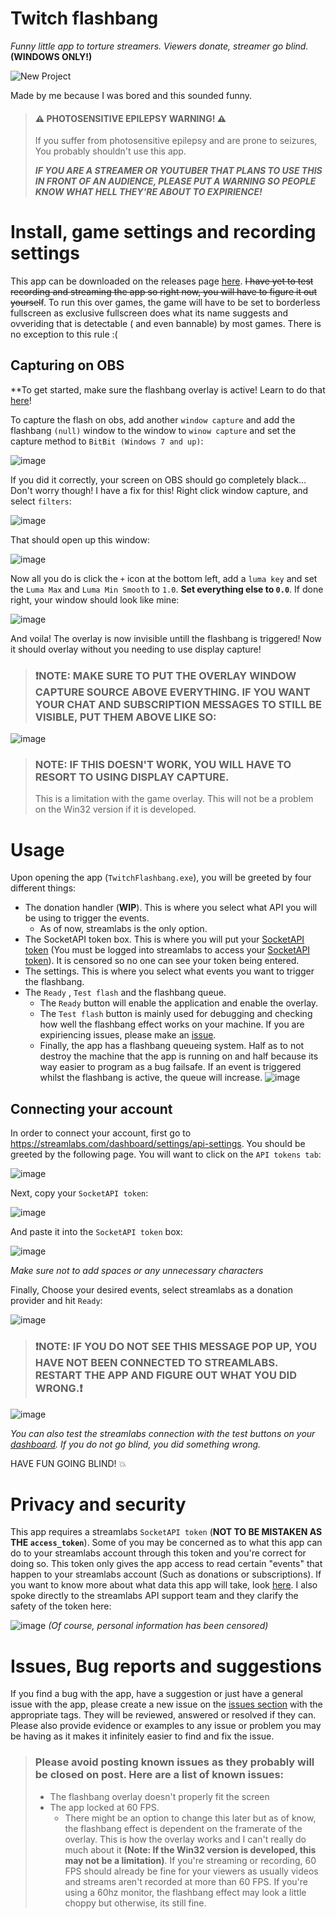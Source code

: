 # Twitch flashbang
*Funny little app to torture streamers. Viewers donate, streamer go blind.*
**(WINDOWS ONLY!)**

![New Project](https://user-images.githubusercontent.com/80382462/197171306-2e924330-908e-4431-81da-a51b0ef804ae.png)

Made by me because I was bored and this sounded funny.

> #### ⚠️ PHOTOSENSITIVE EPILEPSY WARNING! ⚠️
> If you suffer from photosensitive epilepsy and are prone to seizures, You probably shouldn't use this app.
> 
> ***IF YOU ARE A STREAMER OR YOUTUBER THAT PLANS TO USE THIS IN FRONT OF AN AUDIENCE, PLEASE PUT A WARNING SO PEOPLE KNOW WHAT HELL THEY'RE ABOUT TO EXPIRIENCE!***

# Install, game settings and recording settings
This app can be downloaded on the releases page [here](https://github.com/Exilon24/TwitchFlashbang/releases). ~~I have yet to test recording and streaming the app so right now, you will have to figure it out yourself~~. To run this over games, the game will have to be set to borderless fullscreen as exclusive fullscreen does what its name suggests and ovveriding that is detectable ( and even bannable) by most games. There is no exception to this rule :(

## Capturing on OBS

**To get started, make sure the flashbang overlay is active! Learn to do that [here](https://github.com/Exilon24/TwitchFlashbang/edit/master/README.md#usage)!

To capture the flash on obs, add another `window capture` and add the flashbang `(null)` window to the window to `winow capture` and set the capture method to `BitBit (Windows 7 and up)`:

![image](https://user-images.githubusercontent.com/80382462/197275283-f734ca89-b15f-4af8-8e61-c2bfb67067c4.png)

If you did it correctly, your screen on OBS should go completely black... Don't worry though! I have a fix for this! Right click window capture, and select `filters`:

![image](https://user-images.githubusercontent.com/80382462/197275502-5b588f7c-02a4-4cbf-b370-c18aaafbe320.png)

That should open up this window:

![image](https://user-images.githubusercontent.com/80382462/197275607-5e02c38f-3413-457e-ad84-f75da27397ff.png)

Now all you do is click the `+` icon at the bottom left, add a `luma key` and set the `Luma Max` and `Luma Min Smooth` to `1.0`. **Set everything else to `0.0`**. If done right, your window should look like mine: 

![image](https://user-images.githubusercontent.com/80382462/197275831-ec1a4db8-bbed-427f-b485-e8ca9e13eeea.png)

And voila! The overlay is now invisible untill the flashbang is triggered! Now it should overlay without you needing to use display capture!

> ### ❗NOTE: MAKE SURE TO PUT THE OVERLAY WINDOW CAPTURE SOURCE ABOVE EVERYTHING. IF YOU WANT YOUR CHAT AND SUBSCRIPTION MESSAGES TO STILL BE VISIBLE, PUT THEM ABOVE LIKE SO:

![image](https://user-images.githubusercontent.com/80382462/197276247-06709a3f-6a68-43d3-95ab-fa1d161012d5.png)

> ### NOTE: IF THIS DOESN'T WORK, YOU WILL HAVE TO RESORT TO USING DISPLAY CAPTURE.
> This is a limitation with the game overlay. This will not be a problem on the Win32 version if it is developed. 

# Usage
Upon opening the app (`TwitchFlashbang.exe`), you will be greeted by four different things:
* The donation handler (**WIP**). This is where you select what API you will be using to trigger the events.
  - As of now, streamlabs is the only option.
* The SocketAPI token box. This is where you will put your [SocketAPI token](https://streamlabs.com/dashboard/settings/api-settings) (You must be logged into streamlabs to access your [SocketAPI token](https://streamlabs.com/dashboard/settings/api-settings)). It is censored so no one can see your token being entered.
* The settings. This is where you select what events you want to trigger the flashbang.
* The `Ready` , `Test flash` and the flashbang queue.
  - The `Ready` button will enable the application and enable the overlay.
  - The `Test flash` button is mainly used for debugging and checking how well the flashbang effect works on your machine. If you are expiriencing issues, please make an [issue](https://github.com/Exilon24/TwitchFlashbang/tree/v0.1.0#issues-bug-reports-and-suggestions).
  - Finally, the app has a flashbang queueing system. Half as to not destroy the machine that the app is running on and half because its way easier to program as a bug failsafe. If an event is triggered whilst the flashbang is active, the queue will increase.
![image](https://user-images.githubusercontent.com/80382462/197049811-6b5c74ca-8466-425d-903a-e0c398641af6.png)

## Connecting your account
In order to connect your account, first go to https://streamlabs.com/dashboard/settings/api-settings. You should be greeted by the following page. You will want to click on the `API tokens tab`:

![image](https://user-images.githubusercontent.com/80382462/197050651-1654cfdd-7849-45f0-a925-e561efdb190a.png)

Next, copy your `SocketAPI token`:

![image](https://user-images.githubusercontent.com/80382462/197050817-bdd87620-0e36-4120-aa6a-7f9b53cd2f01.png)

And paste it into the `SocketAPI token` box:

![image](https://user-images.githubusercontent.com/80382462/197050956-31edc84c-22cf-4bb9-bf69-3dd5c1b2901b.png)

_Make sure not to add spaces or any unnecessary characters_

Finally, Choose your desired events, select streamlabs as a donation provider and hit `Ready`:

![image](https://user-images.githubusercontent.com/80382462/197051439-c4cfc927-3877-4d4b-8eed-219bf75a8950.png)

> ### ❗NOTE: IF YOU DO NOT SEE THIS MESSAGE POP UP, YOU HAVE NOT BEEN CONNECTED TO STREAMLABS. RESTART THE APP AND FIGURE OUT WHAT YOU DID WRONG.❗

![image](https://user-images.githubusercontent.com/80382462/197051505-941ab0ed-dbec-468d-8410-a1a3bd5cfa43.png)

_You can also test the streamlabs connection with the test buttons on your [dashboard](https://streamlabs.com/dashboard#/alertbox). If you do not go blind, you did something wrong._

HAVE FUN GOING BLIND! 💥

# Privacy and security
This app requires a streamlabs `SocketAPI token` (**NOT TO BE MISTAKEN AS THE `access_token`**). Some of you may be concerned as to what this app can do to your streamlabs account through this token and you're correct for doing so. This token only gives the app access to read certain "events" that happen to your streamlabs account (Such as donations or subscriptions). If you want to know more about what data this app will take, look [here](https://dev.streamlabs.com/docs/socket-api). I also spoke directly to the streamlabs API support team and they clarify the safety of the token here: 

![image](https://user-images.githubusercontent.com/80382462/197052277-4ca52449-12d3-4af8-aa32-080b518d8a6b.png)
_(Of course, personal information has been censored)_

# Issues, Bug reports and suggestions
If you find a bug with the app, have a suggestion or just have a general issue with the app, please create a new issue on the [issues section](https://github.com/Exilon24/TwitchFlashbang/issues) with the appropriate tags. They will be reviewed, answered or resolved if they can. Please also provide evidence or examples to any issue or problem you may be having as it makes it infinitely easier to find and fix the issue.

> ### Please avoid posting known issues as they probably will be closed on post. Here are a list of known issues:
> * The flashbang overlay doesn't properly fit the screen
> * The app locked at 60 FPS.
>   - There might be an option to change this later but as of know, the flashbang effect is dependent on the framerate of the overlay. This is how the overlay works and I can't really do much about it **(Note: If the Win32 version is developed, this may not be a limitation)**. If you're streaming 
or recording, 60 FPS should already be fine for your viewers as usually videos and streams aren't recorded at more than 60 FPS. If you're using a 60hz monitor, the flashbang effect may look a little choppy but otherwise, its still fine.
